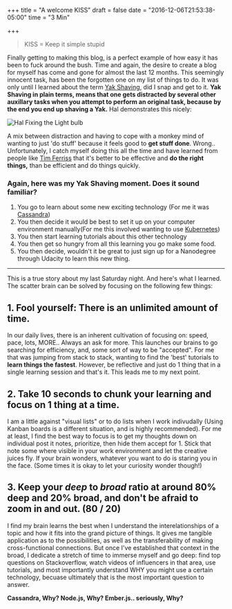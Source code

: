 +++
title = "A welcome KISS"
draft = false
date = "2016-12-06T21:53:38-05:00"
time = "3 Min"

+++

>KISS = Keep it simple stupid

Finally getting to making this blog, is a perfect example of how easy it has been to fuck around the bush. Time and again, the desire to create a blog for myself has come and gone for almost the last 12 months. This seemingly innocent task, has been the forgotten one on my list of things to do. It was only until I learned about the term [Yak Shaving](http://www.catb.org/~esr/jargon/html/Y/yak-shaving.html), did I snap and get to it. **Yak Shaving in plain terms, means that one gets distracted by several other auxillary tasks when you attempt to perform an original task, because by the end you end up shaving a Yak.** Hal demonstrates this nicely:

![Hal Fixing the Light bulb](http://i.imgur.com/t0XHtgJ.gif)

A mix between distraction and having to cope with a monkey mind of wanting to just 'do stuff' because it feels good to **get stuff done**. Wrong.. Unfortunately, I catch myself doing this all the time and have learned from people like [Tim Ferriss](http://fourhourworkweek.com/blog/) that it's better to be effective and **do the right things,** than be efficient and do things quickly.

### Again, here was my Yak Shaving moment. Does it sound familiar?

1. You go to learn about some new exciting technology (For me it was [Cassandra](http://academy.datastax.com/courses/ds201-foundations-apache-cassandra/))
2. You then decide it would be best to set it up on your computer environment manually(For me this involved wanting to use [Kubernetes](kubernetes.io))
3. You then start learning tutorials about this other technology
4. You then get so hungry from all this learning you go make some food.
5. You then decide, wouldn't it be great to just sign up for a Nanodegree through Udacity to learn this new thing.

***

This is a true story about my last Saturday night. And here's what I learned. The scatter brain can be solved by focusing on the following few things:

## 1. Fool yourself: There is an unlimited amount of time.
In our daily lives, there is an inherent cultivation of focusing on: speed, pace, lots, MORE.. Always an ask for more. This launches our brains to go searching for efficiency, and, some sort of way to be "accepted". For me that was jumping from stack to stack, wanting to find the 'best' tutorials to __learn things the fastest__. However, be reflective and just do 1 thing that in a single learning session and that's it. This leads me to my next point.

## 2. Take 10 seconds to chunk your learning and focus on 1 thing at a time.
I am a little against "visual lists" or to do lists when I work indivudally (Using Kanban boards is a different situation, and is highly recommended). For me at least, I find the best way to focus is to get my thoughts down on individual post it notes, prioritize, then hide them accept for 1. Stick that note some where visible in your work environment and let the creative juices fly. If your brain wonders, whatever you want to do is staring you in the face. (Some times it is okay to let your curiosity wonder though!)


## 3. Keep your **_deep_** to _broad_ ratio at around 80% deep and 20% broad, and don't be afraid to zoom in and out. (80 / 20)
I find my brain learns the best when I understand the interelationships of a topic and how it fits into the grand picture of things. It gives me tangible application as to the possibilities, as well as the transferability of making cross-functional connections. But once I've established that context in the broad, I dedicate a stretch of time to immerse myself and go deep: find top questions on Stackoverflow, watch videos of influencers in that area, use tutorials, and most importantly understand WHY you might use a certain technology, becuase ultimately that is the most important question to answer. 

**Cassandra, Why? Node.js, Why? Ember.js.. seriously, Why?**

